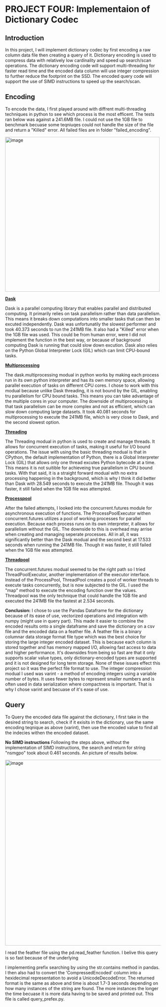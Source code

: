 # PROJECT FOUR: Implementaion of Dictionary Codec

## Introduction
In this project, I will implement dictionary codec by first encoding a raw column data file then creating a query of it. Dictionary encoding is used to compress data with relatively low cardinality and speed up search/scan operations. The dictionary encoding code will support multi-threading for faster read time and the encoded data column will use integer compression to further reduce the footprint on the SSD. The encoded query code will support the use of SIMD instructions to speed up the search/scan.


## Encoding
To encode the data, I first played around with diffrent multi-threading techniques in python to see which process is the most efficent. The tests ran below was against a 241.6MB file. I could not use the 1GB file to benchmark becuase some teqniuqes could not handle the size of the file and return a "Killed" error. All failed files are in folder "failed_encoding".

<img width="500" alt="image" src="https://github.com/rienajahnke1/ECSE4320_Adv_CompSys/assets/57211117/3abe97dc-5724-45ff-a608-bbd0e2ea1e38">


**<ins>Dask</ins>**

Dask is a parallel computing library that enables parallel and distributed computing. It primarily relies on task parallelism rather than data parallelism. This means it breaks down computations into smaller tasks that can then be excuted independently. Dask was unfortunatily the slowest performer and took 40.373 seconds to run the 241MB file. It also had a "Killed" error when the 1GB file was used. This could be from human error, were I did not implement the function in the best way, or because of background computing Dask is running that could slow down excution. Dask also relies on the Python Global Interpreter Lock (GIL) which can limit CPU-bound tasks.

**<ins>Multiprocessing</ins>**

The dask.multiprocessing modual in python works by making each process run in its own python interpreter and has its own memory space, allowing parallel execution of tasks on different CPU cores. I chose to work with this modual because unlike Dask threading, it is not bound by the GIL, enabling tru parallelism for CPU bound tasks. This means you can take advantage of the multiple cores in your computer. The downside of multiprocessing is that task parallelism can be more complex and not as efficient, which can slow down computing large datasets. It took 40.081 seconds for multiprocessing to execute the 241MB file, which is very close to Dask, and the second slowest option.

**<ins>Threading</ins>**

The Threading modual in python is used to create and manage threads. It allows for concurrent execution of tasks, making it useful for I/O bound operations. The issue with using the basic threading modual is that in CPython, the default implementation of Python, there is a Global Interpreter Lock (GIL) that allows only one thread excutes Python bytecode at a time. This means it is not suitible for achieveing true parallelism in CPU bound tasks. With that said, it is a straight forward modual with no extra processing happening in the background, which is why I think it did better than Dask with 28.549 seconds to execute the 241MB file. Though it was faster, it still failed when the 1GB file was attempted.

**<ins>Processpool</ins>**

After the failed attempts, I looked into the concurrent.futures module for asynchronous execution of functions. The ProcessPoolExecutor withen concurrent.futures utilizes a pool of working processes for parallel execution. Because each process runs on its own interpreter, it allows for parallelism without the GIL. The downside to this is overhead may arrise when creating and managing seperate processes. All in all, it was significantly better than the Dask modual and the second best at 17.533 seconds when running the 241MB file. Though it was faster, it still failed when the 1GB file was attempted.

**<ins>Threadpool</ins>**

The concurrent.futures modual seemed to be the right path so I tried ThreadPoolExecutor, another implementation of the executor interface. Instead of the ProcessPool, ThreadPool creates a pool of worker threads to execute tasks concurrently, but is now subjected to the GIL. I used the "map" method to execute the encoding function over the values. Threadpool was the only technique that could handle the 1GB file and executed the 241MB file the fastest at 2.534 seconds. 



  **Conclusion:** 
I chose to use the Pandas Dataframe for the dictionary because of its ease of use, vectorized operations and integration with numpy (might use in query part). This made it easier to combine the encoded results onto a single dataframe and save the dictionary on a csv file and the encoded data on a feather file.
A feather file is a binary columnar data storage format file type which was the best choice for storing the large integer encoded dataset. This is because each column is stored together and has memory mapped I/O, allowing fast access to data and higher performance. It's downsides from being so fast are that it only supports scalar value types, only dictionary-encoded types are supported and it is not designed for long term storage. None of these issues effect this project so it was the perfect file format to use. 
The integer compression modual I used was varint - a method of encoding integers using a variable number of bytes. It uses fewer bytes to represent smaller numbers and is often used in data serialization where compactness is important. That is why I chose varint and becuase of it's ease of use.

## Query

To Query the encoded data file against the dictionary, I first take in the desired string to search, check if it exisits in the dictionary, use the same encoding teqnique as above (varint), then use the encoded value to find all the indecies withen the encoded dataset. 

**No SIMD instructions**
Following the steps above, without the implementation of SIMD instructions, the search and return for string "nsmgpo" took about 0.461 seconds. An picture of results below.

<img width="600" alt="image" src=https://github.com/rienajahnke1/ECSE4320_Adv_CompSys/assets/57211117/0f4c18a6-0345-469a-864b-e124c6da6b7d>



I read the feather file using the pd.read_feather function. I belive this query is so fast because of the underlying 



I implementing prefix searching by using the str.contains method in pandas. I then also had to convert the 'CompressedEncoded' column into a hexidecimal representation to avoid a UnicodeDecodeError. The returned format is the same as above and time is about 1.7-3 seconds depending on how many instances of the string are found. The more instances the longer the time becuase it is more data having to be saved and printed out. This file is called query_prefex.py.




